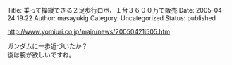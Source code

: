 Title: 乗って操縦できる２足歩行ロボ、１台３６００万で販売
Date: 2005-04-24 19:22
Author: masayukig
Category: Uncategorized
Status: published

<http://www.yomiuri.co.jp/main/news/20050421i505.htm>

ガンダムに一歩近づいたか？  
後は腕が欲しいですね。
